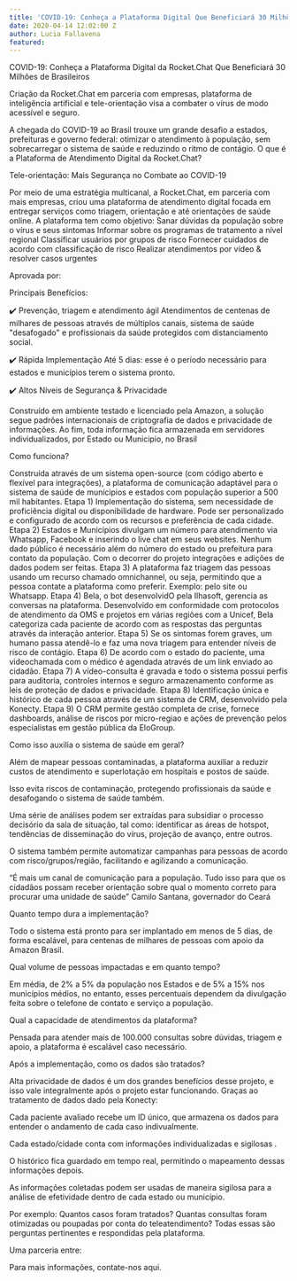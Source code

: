 ```yaml
---
title: 'COVID-19: Conheça a Plataforma Digital Que Beneficiará 30 Milhões de Brasileiros'
date: 2020-04-14 12:02:00 Z
author: Lucia Fallavena
featured: 
---
```


COVID-19: Conheça a Plataforma Digital da Rocket.Chat Que Beneficiará 30 Milhões de Brasileiros

Criação da Rocket.Chat em parceria com empresas, plataforma de inteligência artificial e tele-orientação visa a combater o vírus de modo acessível e seguro.

A chegada do COVID-19 ao Brasil trouxe um  grande desafio a estados, prefeituras e governo federal: otimizar o atendimento à população, sem sobrecarregar o sistema de saúde e reduzindo o ritmo de contágio. 
O que é a Plataforma de Atendimento Digital da Rocket.Chat?




Tele-orientação: Mais Segurança no Combate ao COVID-19

Por meio de uma estratégia multicanal, a Rocket.Chat, em parceria com mais empresas, criou uma plataforma de atendimento digital focada em entregar serviços como triagem, orientação e até orientações de saúde online. 
A plataforma tem como objetivo:
Sanar dúvidas da população sobre o vírus e seus sintomas 
Informar sobre os programas de tratamento a nível regional
Classificar usuários por grupos de risco 
Fornecer cuidados de acordo com classificação de risco
Realizar atendimentos por vídeo & resolver casos urgentes

Aprovada por:




Principais Benefícios:


✔️ Prevenção, triagem e atendimento ágil 
Atendimentos de centenas de milhares de pessoas através de múltiplos canais, sistema de saúde "desafogado" e profissionais da saúde protegidos com distanciamento social.


✔️ Rápida Implementação 
Até 5 dias: esse é o período necessário para estados e municípios terem o sistema pronto. 


✔️ Altos Níveis de Segurança & Privacidade 

Construído em ambiente testado e licenciado pela Amazon, a solução segue padrões internacionais de criptografia de dados e privacidade de informações. Ao fim, toda informação fica armazenada em servidores individualizados, por Estado ou Municipio, no Brasil
 






Como funciona? 





Construída através de um sistema open-source (com código aberto e flexível para integrações), a plataforma de comunicação adaptável para o sistema de saúde de munícipios e estados com população superior a 500 mil habitantes.
Etapa 1) Implementação do sistema, sem necessidade de proficiência digital ou disponibilidade de hardware. Pode ser personalizado e configurado de acordo com os recursos e preferência de cada cidade.
Etapa 2) Estados e Municípios divulgam um número para atendimento via Whatsapp, Facebook e inserindo o live chat em seus websites. Nenhum dado público é necessário além do número do estado ou prefeitura para contato da população. Com o decorrer do projeto integrações e adições de dados podem ser feitas. 
Etapa 3) A plataforma faz triagem das pessoas usando um recurso chamado omnichannel, ou seja, permitindo que a pessoa contate a plataforma como preferir. Exemplo: pelo site ou Whatsapp.
Etapa 4) Bela, o bot desenvolvidO pela Ilhasoft, gerencia as conversas na plataforma. Desenvolvido em conformidade com protocolos de atendimento da OMS e projetos em várias regiões com a Unicef, Bela categoriza cada paciente de acordo com as respostas das perguntas através da interação anterior. 
Etapa 5) Se os sintomas forem graves, um humano passa atendê-lo e faz uma nova triagem para entender níveis de risco de contágio.
Etapa 6) De acordo com o estado do paciente, uma videochamada com o médico é agendada através de um link enviado ao cidadão. 
Etapa 7) A vídeo-consulta é gravada e todo o sistema possui perfis para auditoria, controles internos e seguro armazenamento conforme as leis de proteção de dados e privacidade.
Etapa 8) Identificação única e histórico de cada pessoa através de um sistema de CRM, desenvolvido pela Konecty.
Etapa 9) O CRM permite gestão completa de crise, fornece dashboards, análise de riscos por micro-regiao e ações de prevenção pelos especialistas em gestão pública da EloGroup.

Como isso auxilia o sistema de saúde em geral? 


Além de mapear pessoas contaminadas, a plataforma auxiliar a reduzir custos de atendimento e superlotação em hospitais e postos de saúde.

Isso evita riscos de contaminação, protegendo profissionais da saúde e desafogando o sistema de saúde também.

Uma série de análises podem ser extraídas para subsidiar o processo decisório da sala de situação, tal como: identificar as áreas de hotspot, tendências de disseminação do vírus, projeção de avanço, entre outros. 

O sistema também permite  automatizar campanhas para pessoas de acordo com risco/grupos/região, facilitando e agilizando a comunicação.



“É mais um canal de comunicação para a população. Tudo isso para que os cidadãos possam receber orientação sobre qual o momento correto para procurar uma unidade de saúde”
Camilo Santana, governador do Ceará

Quanto tempo dura a implementação? 



Todo o sistema está pronto para ser implantado em menos de 5 dias, de forma escalável, para centenas de milhares de pessoas com apoio da Amazon Brasil.

Qual volume de pessoas impactadas e em quanto tempo?

Em média, de 2% a 5% da população nos Estados e de 5% a 15% nos municípios médios, no entanto, esses percentuais dependem da divulgação feita sobre o telefone de contato e serviço a população.

Qual a capacidade de atendimentos da plataforma?

Pensada para atender mais de 100.000 consultas sobre dúvidas, triagem e apoio, a plataforma é escalável caso necessário.

Após a implementação, como os dados são tratados? 

Alta privacidade de dados é um dos grandes benefícios desse projeto, e isso vale integralmente após o projeto estar funcionando. Graças ao tratamento de dados dado pela Konecty:

Cada paciente avaliado recebe um ID único, que armazena os dados para entender o andamento de cada caso indivualmente. 

Cada estado/cidade conta com informações individualizadas e sigilosas . 

O histórico fica guardado em tempo real, permitindo o mapeamento dessas informações depois. 


As informações coletadas podem ser usadas de maneira sigilosa para a análise de efetividade dentro de cada estado ou município. 

Por exemplo: Quantos casos foram tratados? Quantas consultas foram otimizadas ou poupadas por conta do teleatendimento? Todas essas são perguntas pertinentes e respondidas pela plataforma.



Uma parceria entre:



Para mais informações, contate-nos aqui.


